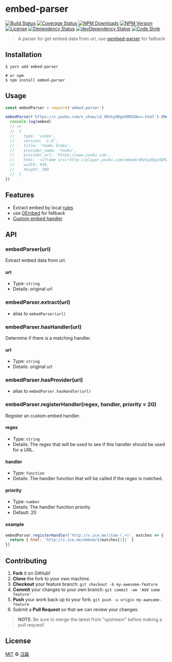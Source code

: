 # embed-parser

[![Build Status][travis-image]][travis-url]
[![Coverage Status][codecov-image]][codecov-url]
[![NPM Downloads][downloads-image]][downloads-url]
[![NPM Version][version-image]][version-url]
[![License][license-image]][license-url]
[![Dependency Status][dependency-image]][dependency-url]
[![devDependency Status][devdependency-image]][devdependency-url]
[![Code Style][style-image]][style-url]

> A parser for get embed data from url, use [oembed-parser](https://www.npmjs.com/package/oembed-parser) for fallback

## Installation

```shell
$ yarn add embed-parser

# or npm
$ npm install embed-parser
```

## Usage

```javascript
const embedParser = require('embed-parser')

embedParser('https://v.youku.com/v_show/id_XMzkyODgxODM2OA==.html').then(embed => {
  console.log(embed)
  // =>
  //  {
  //    type: 'video',
  //    version: '1.0',
  //    title: 'YouKu Video',
  //    provider_name: 'YouKu',
  //    provider_url: 'https://www.youku.com',
  //    html: '<iframe src="http://player.youku.com/embed/XMzkyODgxODM2OA==" width="640" height="360" frameborder="0" allowfullscreen></iframe>',
  //    width: 640,
  //    height: 360
  //  }
})
```

## Features

- Extract embed by local [rules](lib/handler/local-rules.json)
- use [OEmbed](https://oembed.com) for fallback
- [Custom embed handler](#example)

## API

### embedParser(url)

Extract embed data from url.

#### url

- Type: `string`
- Details: original url

### embedParser.extract(url)

- alias to `embedParser(url)`

### embedParser.hasHandler(url)

Determine if there is a matching handler.

#### url

- Type: `string`
- Details: original url

### embedParser.hasProvider(url)

- alias to `embedParser.hasHandler(url)`

### embedParser.registerHandler(regex, handler, priority = 20)

Register an custom embed handler.

#### regex

- Type: `string`
- Details: The regex that will be used to see if this handler should be used for a URL.

#### handler

- Type: `function`
- Details: The handler function that will be called if the regex is matched.

#### priority

- Type: `number`
- Details: The handler function priority
- Default: 20

#### example

```javascript
embedParser.registerHandler('http://v.zce.me/item-(.+)', matches => {
  return { html: `http://v.zce.me/embed/${matches[1]}` }
})
```

## Contributing

1. **Fork** it on GitHub!
2. **Clone** the fork to your own machine.
3. **Checkout** your feature branch: `git checkout -b my-awesome-feature`
4. **Commit** your changes to your own branch: `git commit -am 'Add some feature'`
5. **Push** your work back up to your fork: `git push -u origin my-awesome-feature`
6. Submit a **Pull Request** so that we can review your changes.

> **NOTE**: Be sure to merge the latest from "upstream" before making a pull request!

## License

[MIT](LICENSE) &copy; [汪磊](https://zce.me)



[travis-image]: https://img.shields.io/travis/zce/embed-parser.svg
[travis-url]: https://travis-ci.org/zce/embed-parser
[codecov-image]: https://img.shields.io/codecov/c/github/zce/embed-parser.svg
[codecov-url]: https://codecov.io/gh/zce/embed-parser
[downloads-image]: https://img.shields.io/npm/dm/embed-parser.svg
[downloads-url]: https://npmjs.org/package/embed-parser
[version-image]: https://img.shields.io/npm/v/embed-parser.svg
[version-url]: https://npmjs.org/package/embed-parser
[license-image]: https://img.shields.io/npm/l/embed-parser.svg
[license-url]: https://github.com/zce/embed-parser/blob/master/LICENSE
[dependency-image]: https://img.shields.io/david/zce/embed-parser.svg
[dependency-url]: https://david-dm.org/zce/embed-parser
[devdependency-image]: https://img.shields.io/david/dev/zce/embed-parser.svg
[devdependency-url]: https://david-dm.org/zce/embed-parser?type=dev
[style-image]: https://img.shields.io/badge/code_style-standard-brightgreen.svg
[style-url]: http://standardjs.com
